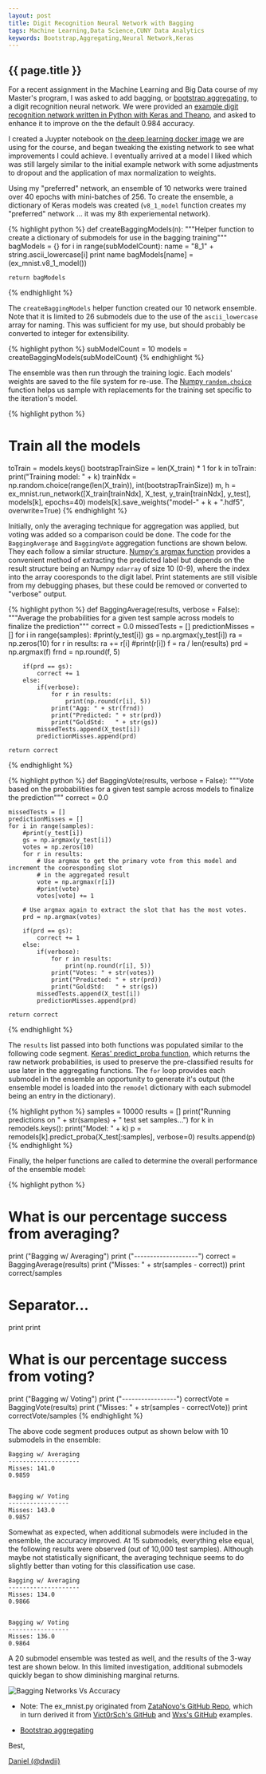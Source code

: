 ```yaml
---
layout: post
title: Digit Recognition Neural Network with Bagging
tags: Machine Learning,Data Science,CUNY Data Analytics
keywords: Bootstrap,Aggregating,Neural Network,Keras
---
```

{{ page.title }}
----------------
For a recent assignment in the Machine Learning and Big Data course of my Master's program,
I was asked to add bagging, or [bootstrap aggregating](https://en.wikipedia.org/wiki/Bootstrap_aggregating), to a digit recognition neural network.
We were provided an [example digit recognition network written in Python with Keras and Theano](https://github.com/zatonovo/deep_learning_ex/blob/master/digit_recognition/ex_mnist.py),
and asked to enhance it to improve on the the default 0.984 accuracy.

I created a Juypter notebook on [the deep learning docker image](https://github.com/saiprashanths/dl-docker) 
we are using for the course, and began tweaking the existing network to see what improvements I could achieve.
I eventually arrived at a model I liked which was still largely similar to the 
initial example network with some adjustments to dropout and the application of max normalization to weights.

Using my "preferred" network, an ensemble of 10 networks were trained over 40 epochs with mini-batches
of 256.   To create the ensemble, a dictionary of Keras models was created (`v8_1_model` 
function creates my "preferred" network ... it was my 8th experiemental network).

{% highlight python %}
def createBaggingModels(n):
    """Helper function to create a dictionary of submodels for use in the bagging training"""
    bagModels = {}
    for i in range(subModelCount):
        name = "8_1" + string.ascii_lowercase[i]
        print name
        bagModels[name] = (ex_mnist.v8_1_model())
        
    return bagModels
{% endhighlight %}

The `createBaggingModels` helper function created our 10 network ensemble. 
Note that it is limited to 26 submodels due to the use of the `ascii_lowercase` array for naming.
This was sufficient for my use, but should probably be converted to integer for extensibility.

{% highlight python %}
subModelCount = 10
models = createBaggingModels(subModelCount)
{% endhighlight %}

The ensemble was then run through the training logic. Each models' weights are saved to the file system for re-use. The 
[Numpy `random.choice`](https://docs.scipy.org/doc/numpy/reference/generated/numpy.random.choice.html) 
function helps us sample with replacements for the training set specific to the iteration's model.

{% highlight python %}
# Train all the models
toTrain = models.keys() 
bootstrapTrainSize = len(X_train) * 1
for k in toTrain: 
    print("Training model: " + k)
    trainNdx = np.random.choice(range(len(X_train)), int(bootstrapTrainSize))
    m, h = ex_mnist.run_network([X_train[trainNdx], X_test, y_train[trainNdx], y_test], models[k], epochs=40)
    models[k].save_weights("model-" + k + ".hdf5", overwrite=True)
{% endhighlight %}

Initially, only the averaging technique for aggregation was applied, but voting was added so 
a comparison could be done. The code for the `BaggingAverage` and `BaggingVote` aggregation functions
are shown below. They each follow a similar structure. 
[Numpy's argmax function](https://docs.scipy.org/doc/numpy/reference/generated/numpy.argmax.html)
provides a convenient method of extracting the predicted label but depends on the
result structure being an Numpy `ndarray` of size 10 (0-9), where the index into the array cooresponds 
to the digit label. Print statements
are still visible from my debugging phases, but these could be removed or converted
to "verbose" output.

{% highlight python %}
def BaggingAverage(results, verbose = False):
    """Average the probabilities for a given test sample across models to finalize the prediction""" 
    correct = 0.0
    missedTests = []
    predictionMisses = []
    for i in range(samples):
        #print(y_test[i])
        gs = np.argmax(y_test[i])
        ra = np.zeros(10)
        for r in results:
            ra += r[i]
            #print(r[i])
        f = ra / len(results)
        prd = np.argmax(f)
        frnd = np.round(f, 5)

        if(prd == gs):
            correct += 1
        else:
            if(verbose):
                for r in results:
                    print(np.round(r[i], 5))
                print("Agg: " + str(frnd))
                print("Predicted: " + str(prd))
                print("GoldStd:   " + str(gs))
            missedTests.append(X_test[i])
            predictionMisses.append(prd)
   
    return correct
{% endhighlight %}

{% highlight python %}
def BaggingVote(results, verbose = False):
    """Vote based on the probabilities for a given test sample across models to finalize the prediction"""
    correct = 0.0
    
    missedTests = []
    predictionMisses = []
    for i in range(samples):
        #print(y_test[i])
        gs = np.argmax(y_test[i])
        votes = np.zeros(10)
        for r in results:
            # Use argmax to get the primary vote from this model and increment the cooresponding slot 
            # in the aggregated result
            vote = np.argmax(r[i])
            #print(vote)
            votes[vote] += 1

        # Use argmax again to extract the slot that has the most votes.
        prd = np.argmax(votes)

        if(prd == gs):
            correct += 1
        else:
            if(verbose):
                for r in results:
                    print(np.round(r[i], 5))
                print("Votes: " + str(votes))
                print("Predicted: " + str(prd))
                print("GoldStd:   " + str(gs))
            missedTests.append(X_test[i])
            predictionMisses.append(prd)
    
    return correct
{% endhighlight %}

The `results` list passed into both functions was populated similar to the following code segment. [Keras'
predict_proba function](https://keras.io/models/sequential/), which returns the raw network probabilities, 
is used to preserve the pre-classified results for use later in the aggregating functions.
The `for` loop provides each submodel in the ensemble an opportunity to generate it's output (the ensemble model
is loaded into the `remodel` dictionary with each submodel being an entry in the dictionary).

{% highlight python %}
samples = 10000
results = []
print("Running predictions on " + str(samples) + " test set samples...")
for k in remodels.keys():
    print("Model: " + k)
    p = remodels[k].predict_proba(X_test[:samples], verbose=0)
    results.append(p)
{% endhighlight %}

Finally, the helper functions are called to determine the overall performance of the ensemble model:

{% highlight python %}
# What is our percentage success from averaging?
print ("Bagging w/ Averaging")
print ("--------------------")
correct = BaggingAverage(results)
print ("Misses: " + str(samples - correct))
print correct/samples

# Separator...
print
print

# What is our percentage success from voting?
print ("Bagging w/ Voting")
print ("-----------------")
correctVote = BaggingVote(results)
print ("Misses: " + str(samples - correctVote))
print correctVote/samples
{% endhighlight %}

The above code segment produces output as shown below with 10 submodels in the ensemble:

```
Bagging w/ Averaging
--------------------
Misses: 141.0
0.9859


Bagging w/ Voting
-----------------
Misses: 143.0
0.9857
```

Somewhat as expected, when additional submodels were included in the ensemble,
the accuracy improved. At 15 submodels, everything else equal, the following results
were observed (out of 10,000 test samples). Although maybe not statistically significant, 
the averaging technique seems to do slightly better than voting for this classification use case. 

```
Bagging w/ Averaging
--------------------
Misses: 134.0
0.9866


Bagging w/ Voting
-----------------
Misses: 136.0
0.9864
```

A 20 submodel ensemble was tested as well, and the results of the 3-way test are shown below. In this limited investigation,
additional submodels quickly began to show diminishing marginal returns.

![Bagging Networks Vs Accuracy](../img/BaggingNetworksVsAccuracy.png)

* Note: The ex_mnist.py originated from 
[ZataNovo's GitHub Repo](https://github.com/zatonovo/deep_learning_ex/blob/master/digit_recognition/ex_mnist.py),
which in turn derived it from [Vict0rSch's GitHub](https://github.com/Vict0rSch/deep_learning/blob/master/keras/feedforward/feedforward_keras_mnist.py)
and [Wxs's GitHub](https://github.com/wxs/keras-mnist-tutorial/blob/master/MNIST%20in%20Keras.ipynb) examples.

* [Bootstrap aggregating](https://en.wikipedia.org/wiki/Bootstrap_aggregating)


Best,

[Daniel (@dwdii)](http://twitter.com/dwdii)
